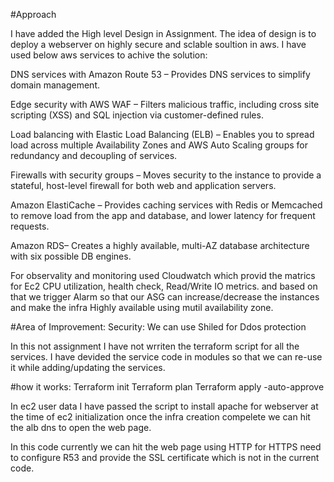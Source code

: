 #Approach

I have added the High level Design in Assignment. The idea of design is to deploy a webserver on highly secure and sclable soultion in aws.
I have used below aws services to achive the solution:

DNS services with Amazon Route 53 – Provides DNS services to simplify domain management.

Edge security with AWS WAF – Filters malicious traffic, including cross site
scripting (XSS) and SQL injection via customer-defined rules.

Load balancing with Elastic Load Balancing (ELB) – Enables you to spread load across multiple
Availability Zones and AWS Auto Scaling groups for redundancy and decoupling of services.

Firewalls with security groups – Moves security to the instance to provide a stateful, host-level firewall for both web and application servers.

Amazon ElastiCache – Provides caching services with Redis or Memcached to remove load from the app and database, and lower latency for frequent requests.

Amazon RDS– Creates a highly available, multi-AZ database architecture with six possible DB engines.

For observality and monitoring used Cloudwatch which provid the matrics for Ec2 CPU utilization, health check, Read/Write IO metrics.
and based on that we trigger Alarm so that our ASG can increase/decrease the instances and make the infra Highly available using mutil availability zone.


#Area of Improvement:
Security: We can use Shiled for Ddos protection

In this not assignment I have not wrriten the terraform script for all the services. I have devided the service code in modules so that we can re-use it while adding/updating the services.

#how it works:
Terraform init
Terraform plan
Terraform apply -auto-approve

In ec2 user data I have passed the script to install apache for webserver at the time of ec2 initialization
once the infra creation compelete we can hit the alb dns to open the web page.

In this code currently we can hit the web page using HTTP for HTTPS need to configure R53 and provide the SSL certificate which is not in the current code.

